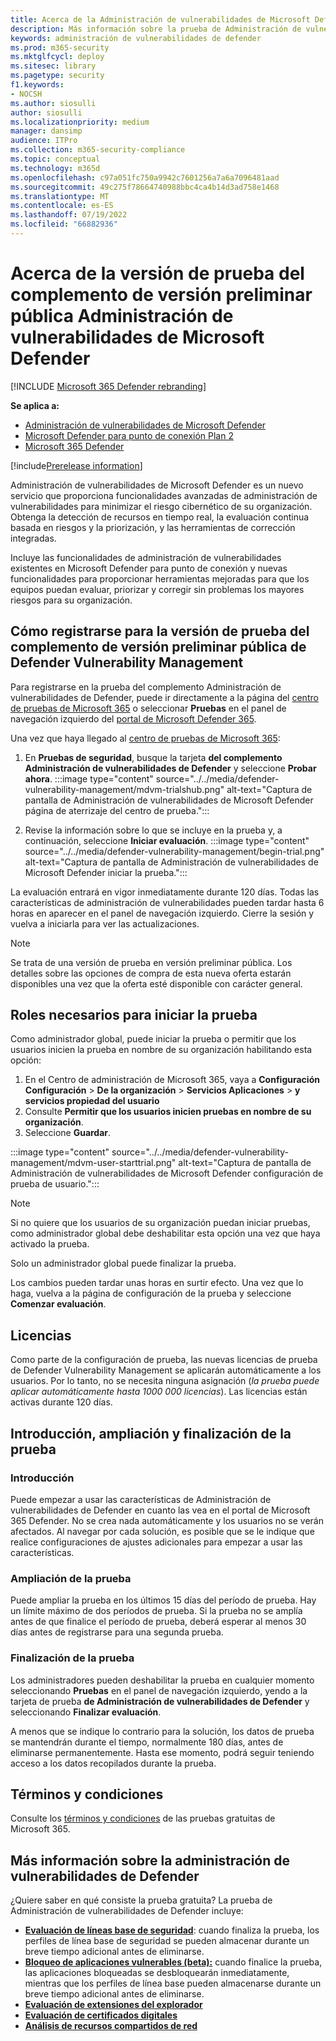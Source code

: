 ```yaml
---
title: Acerca de la Administración de vulnerabilidades de Microsoft Defender versión preliminar pública
description: Más información sobre la prueba de Administración de vulnerabilidades de Microsoft Defender
keywords: administración de vulnerabilidades de defender
ms.prod: m365-security
ms.mktglfcycl: deploy
ms.sitesec: library
ms.pagetype: security
f1.keywords:
- NOCSH
ms.author: siosulli
author: siosulli
ms.localizationpriority: medium
manager: dansimp
audience: ITPro
ms.collection: m365-security-compliance
ms.topic: conceptual
ms.technology: m365d
ms.openlocfilehash: c97a051fc750a9942c7601256a7a6a7096481aad
ms.sourcegitcommit: 49c275f78664740988bbc4ca4b14d3ad758e1468
ms.translationtype: MT
ms.contentlocale: es-ES
ms.lasthandoff: 07/19/2022
ms.locfileid: "66882936"
---
```

# <a name="about-the-microsoft-defender-vulnerability-management-public-preview-add-on-trial"></a>Acerca de la versión de prueba del complemento de versión preliminar pública Administración de vulnerabilidades de Microsoft Defender

[!INCLUDE [Microsoft 365 Defender rebranding](../../includes/microsoft-defender.md)]

**Se aplica a:**

- [Administración de vulnerabilidades de Microsoft Defender](../defender-vulnerability-management/index.yml)
- [Microsoft Defender para punto de conexión Plan 2](https://go.microsoft.com/fwlink/p/?linkid=2154037)
- [Microsoft 365 Defender](https://go.microsoft.com/fwlink/?linkid=2118804)

[!include[Prerelease information](../../includes/prerelease.md)]

Administración de vulnerabilidades de Microsoft Defender es un nuevo servicio que proporciona funcionalidades avanzadas de administración de vulnerabilidades para minimizar el riesgo cibernético de su organización. Obtenga la detección de recursos en tiempo real, la evaluación continua basada en riesgos y la priorización, y las herramientas de corrección integradas.

Incluye las funcionalidades de administración de vulnerabilidades existentes en Microsoft Defender para punto de conexión y nuevas funcionalidades para proporcionar herramientas mejoradas para que los equipos puedan evaluar, priorizar y corregir sin problemas los mayores riesgos para su organización.

## <a name="how-to-sign-up-for-the-defender-vulnerability-management-public-preview-add-on-trial"></a>Cómo registrarse para la versión de prueba del complemento de versión preliminar pública de Defender Vulnerability Management

Para registrarse en la prueba del complemento Administración de vulnerabilidades de Defender, puede ir directamente a la página del [centro de pruebas de Microsoft 365](https://security.microsoft.com/trialHorizontalHub) o seleccionar **Pruebas** en el panel de navegación izquierdo del [portal de Microsoft Defender 365](https://security.microsoft.com/homepage).

Una vez que haya llegado al [centro de pruebas de Microsoft 365](https://security.microsoft.com/trialHorizontalHub):

1. En **Pruebas de seguridad**, busque la tarjeta **del complemento Administración de vulnerabilidades de Defender** y seleccione **Probar ahora**.
:::image type="content" source="../../media/defender-vulnerability-management/mdvm-trialshub.png" alt-text="Captura de pantalla de Administración de vulnerabilidades de Microsoft Defender página de aterrizaje del centro de prueba.":::

2. Revise la información sobre lo que se incluye en la prueba y, a continuación, seleccione **Iniciar evaluación**.
:::image type="content" source="../../media/defender-vulnerability-management/begin-trial.png" alt-text="Captura de pantalla de Administración de vulnerabilidades de Microsoft Defender iniciar la prueba.":::

La evaluación entrará en vigor inmediatamente durante 120 días. Todas las características de administración de vulnerabilidades pueden tardar hasta 6 horas en aparecer en el panel de navegación izquierdo. Cierre la sesión y vuelva a iniciarla para ver las actualizaciones.

> [!NOTE]
> Se trata de una versión de prueba en versión preliminar pública. Los detalles sobre las opciones de compra de esta nueva oferta estarán disponibles una vez que la oferta esté disponible con carácter general.

## <a name="required-roles-for-starting-the-trial"></a>Roles necesarios para iniciar la prueba

Como administrador global, puede iniciar la prueba o permitir que los usuarios inicien la prueba en nombre de su organización habilitando esta opción:

1. En el Centro de administración de Microsoft 365, vaya a **Configuración Configuración** > **De la organización** > **Servicios Aplicaciones** > **y servicios propiedad del usuario**
2. Consulte **Permitir que los usuarios inicien pruebas en nombre de su organización**.
3. Seleccione **Guardar**.

:::image type="content" source="../../media/defender-vulnerability-management/mdvm-user-starttrial.png" alt-text="Captura de pantalla de Administración de vulnerabilidades de Microsoft Defender configuración de prueba de usuario.":::

> [!NOTE]
> Si no quiere que los usuarios de su organización puedan iniciar pruebas, como administrador global debe deshabilitar esta opción una vez que haya activado la prueba.
>
> Solo un administrador global puede finalizar la prueba.

Los cambios pueden tardar unas horas en surtir efecto. Una vez que lo haga, vuelva a la página de configuración de la prueba y seleccione **Comenzar evaluación**.

## <a name="licensing"></a>Licencias

Como parte de la configuración de prueba, las nuevas licencias de prueba de Defender Vulnerability Management se aplicarán automáticamente a los usuarios. Por lo tanto, no se necesita ninguna asignación (_la prueba puede aplicar automáticamente hasta 1000 000 licencias_). Las licencias están activas durante 120 días.

## <a name="getting-started-extending-and-ending-the-trial"></a>Introducción, ampliación y finalización de la prueba

### <a name="getting-started"></a>Introducción

Puede empezar a usar las características de Administración de vulnerabilidades de Defender en cuanto las vea en el portal de Microsoft 365 Defender. No se crea nada automáticamente y los usuarios no se verán afectados. Al navegar por cada solución, es posible que se le indique que realice configuraciones de ajustes adicionales para empezar a usar las características.

### <a name="extending-the-trial"></a>Ampliación de la prueba

Puede ampliar la prueba en los últimos 15 días del período de prueba. Hay un límite máximo de dos períodos de prueba. Si la prueba no se amplía antes de que finalice el período de prueba, deberá esperar al menos 30 días antes de registrarse para una segunda prueba.

### <a name="ending-the-trial"></a>Finalización de la prueba

Los administradores pueden deshabilitar la prueba en cualquier momento seleccionando **Pruebas** en el panel de navegación izquierdo, yendo a la tarjeta de prueba **de Administración de vulnerabilidades de Defender** y seleccionando **Finalizar evaluación**.

A menos que se indique lo contrario para la solución, los datos de prueba se mantendrán durante el tiempo, normalmente 180 días, antes de eliminarse permanentemente. Hasta ese momento, podrá seguir teniendo acceso a los datos recopilados durante la prueba.

## <a name="terms-and-conditions"></a>Términos y condiciones

Consulte los [términos y condiciones](/legal/microsoft-365/microsoft-365-trial) de las pruebas gratuitas de Microsoft 365.

## <a name="learn-more-about-defender-vulnerability-management"></a>Más información sobre la administración de vulnerabilidades de Defender

¿Quiere saber en qué consiste la prueba gratuita? La prueba de Administración de vulnerabilidades de Defender incluye:

- **[Evaluación de líneas base de seguridad](tvm-security-baselines.md)**: cuando finaliza la prueba, los perfiles de línea base de seguridad se pueden almacenar durante un breve tiempo adicional antes de eliminarse.
- **[Bloqueo de aplicaciones vulnerables (beta):](tvm-block-vuln-apps.md)** cuando finalice la prueba, las aplicaciones bloqueadas se desbloquearán inmediatamente, mientras que los perfiles de línea base pueden almacenarse durante un breve tiempo adicional antes de eliminarse.
- **[Evaluación de extensiones del explorador](tvm-browser-extensions.md)**
- **[Evaluación de certificados digitales](tvm-certificate-inventory.md)**
- **[Análisis de recursos compartidos de red](tvm-network-share-assessment.md)**
